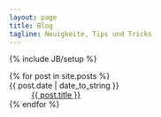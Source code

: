 ```yaml
---
layout: page
title: Blog
tagline: Neuigkeite, Tips und Tricks
---
```

{% include JB/setup %}
<dl class="posts">
  {% for post in site.posts %}
    <dt><span>{{ post.date | date_to_string }}</span></dt>
	<dd><a href="{{ BASE_PATH }}/blog{{ post.url }}">{{ post.title }}</a></dd>
  {% endfor %}
</dl>


